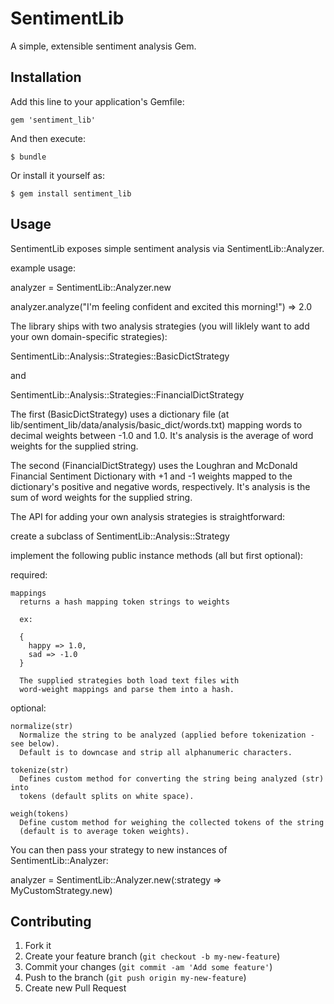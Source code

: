 # SentimentLib

A simple, extensible sentiment analysis Gem.

## Installation

Add this line to your application's Gemfile:

    gem 'sentiment_lib'

And then execute:

    $ bundle

Or install it yourself as:

    $ gem install sentiment_lib

## Usage

SentimentLib exposes simple sentiment analysis via SentimentLib::Analyzer.

example usage: 

  analyzer = SentimentLib::Analyzer.new

  analyzer.analyze("I'm feeling confident and excited this morning!")
  => 2.0

The library ships with two analysis strategies (you will liklely want to add your own domain-specific strategies):

SentimentLib::Analysis::Strategies::BasicDictStrategy

and

SentimentLib::Analysis::Strategies::FinancialDictStrategy

The first (BasicDictStrategy) uses a dictionary file (at lib/sentiment_lib/data/analysis/basic_dict/words.txt) mapping words to decimal weights between -1.0 and 1.0.  It's analysis is the average of word weights for the supplied string.

The second (FinancialDictStrategy) uses the Loughran and McDonald Financial Sentiment Dictionary with +1 and -1 weights mapped to the dictionary's positive and negative words, respectively.  It's analysis is the sum of word weights for the supplied string.

The API for adding your own analysis strategies is straightforward:

create a subclass of SentimentLib::Analysis::Strategy

  implement the following public instance methods (all but first optional):

  required: 
    
    mappings
      returns a hash mapping token strings to weights
      
      ex:
      
      {
        happy => 1.0,
        sad => -1.0
      }

      The supplied strategies both load text files with
      word-weight mappings and parse them into a hash.

  optional:

    normalize(str)
      Normalize the string to be analyzed (applied before tokenization - see below).
      Default is to downcase and strip all alphanumeric characters.

    tokenize(str)
      Defines custom method for converting the string being analyzed (str) into 
      tokens (default splits on white space).

    weigh(tokens)
      Define custom method for weighing the collected tokens of the string
      (default is to average token weights).


You can then pass your strategy to new instances of SentimentLib::Analyzer:

  analyzer = SentimentLib::Analyzer.new(:strategy => MyCustomStrategy.new)


## Contributing

1. Fork it
2. Create your feature branch (`git checkout -b my-new-feature`)
3. Commit your changes (`git commit -am 'Add some feature'`)
4. Push to the branch (`git push origin my-new-feature`)
5. Create new Pull Request
